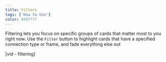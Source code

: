 ```yaml
---
title: Filters
tags: ['How to Use']
color: #90ffff
---
```


Filtering lets you focus on specific groups of cards that matter most to you right now. Use the `Filter` button to highlight cards that have a specified connection type or frame, and fade everything else out

[vid - filtering]